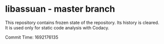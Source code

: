# libassuan - master branch

This repository contains frozen state of the repository.
Its history is cleared. It is used only for static code
analysis with Codacy.

Commit Time: 1692176135
